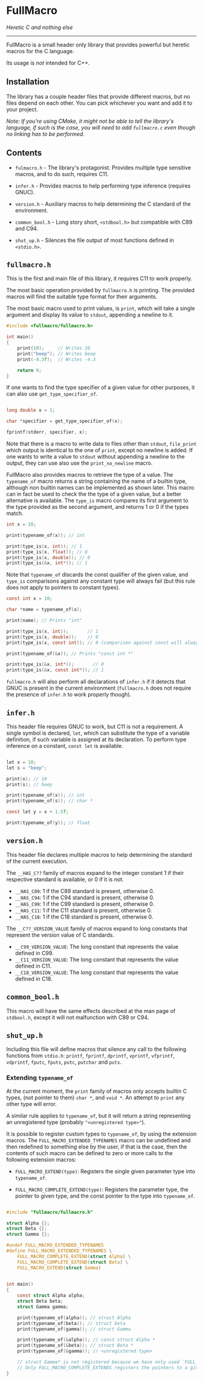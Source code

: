 

# FullMacro

*Heretic C and nothing else*


---

FullMacro is a small header only library that provides powerful but heretic macros for the C language.

Its usage is _not_ intended for C++.

## Installation

The library has a couple header files that provide different macros, but no files depend on each other.
You can pick whichever you want and add it to your project.

*Note: If you're using CMake, it might not be able to tell the library's language, if such is the case,
you will need to add `fullmacro.c` even though no linking has to be performed.* 

## Contents

- `fulmacro.h` - The library's protagonist. Provides multiple type sensitive macros, and to do such, requires C11.

- `infer.h` - Provides macros to help performing type inference (requires GNUC).

- `version.h` - Auxiliary macros to help determining the C standard of the environment.

- `common_bool.h` - Long story short, `<stdbool.h>` but compatible with C89 and C94.

- `shut_up.h` - Silences the file output of most functions defined in `<stdio.h>`.

## `fullmacro.h`

This is the first and main file of this library, it requires C11 to work properly.
 
The most basic operation provided by `fullmacro.h` is printing.
The provided macros will find the suitable type format for their arguments.
 
The most basic macro used to print values, is `print`, which will take a single argument and display its value to 
`stdout`, appending a newline to it.

```c
#include <fullmacro/fullmacro.h>

int main()
{
    print(10);     // Writes 10
    print("beep"); // Writes beep
    print(-4.3f);  // Writes -4.3

    return 0;    
}
```

If one wants to find the type specifier of a given value for other purposes, it can also use `get_type_specifier_of`.

```c

long double x = 1;

char *specifier = get_type_specifier_of(x);

fprintf(stderr, specifier, x);

```

Note that there is a macro to write data to files other than `stdout`, `file_print` which output is identical
to the one of `print`, except no newline is added.
If one wants to write a value to `stdout` without appending a newline to the output, they can use also use
the `print_no_newline` macro.

FullMacro also provides macros to retrieve the type of a value.
The `typename_of` macro returns a string containing the name of a builtin type, although non builtin names can be
implemented as shown later.
This macro can in fact be used to check the the type of a given value, but a better alternative is available.
The `type_is` macro compares its first argument to the type provided as the second argument,
and returns 1 or 0 if the types match.

```c
int x = 10;

print(typename_of(x)); // int

print(type_is(x, int)); // 1
print(type_is(x, float)); // 0
print(type_is(x, double)); // 0
print(type_is(&x, int*)); // 1
```
 
Note that `typename_of` discards the const qualifier of the given value, and `type_is` comparisons against any constant
type will always fail (but this rule does not apply to pointers to constant types).
 
```c
const int x = 10;

char *name = typename_of(x);

print(name); // Prints "int"

print(type_is(x, int));       // 1
print(type_is(x, double));    // 0
print(type_is(x, const int)); // 0 (comparison against const will always fail)

print(typename_of(&x)); // Prints "const int *"

print(type_is(&x, int*));       // 0
print(type_is(&x, const int*)); // 1

```

`fullmacro.h` will also perform all declarations of `infer.h` if it detects that GNUC is present in the current
 environment (`fullmacro.h` does not require the presence of `infer.h` to work properly though). 

## `infer.h`

This header file requires GNUC to work, but C11 is not a requirement.
A single symbol is declared, `let`, which can substitute the type of a variable definition, if such variable is
assigned at its declaration. To perform type inference on a constant, `const let` is available.
 
```c

let x = 10;
let s = "beep";

print(x); // 10
print(s); // beep

print(typename_of(x)); // int
print(typename_of(s)); // char *

const let y = x + 1.5f;

print(typename_of(y)); // float

```

## `version.h`

This header file declares multiple macros to help determining the standard of the current execution.

The `__HAS_C??` family of macros expand to the integer constant 1 if their respective standard is available, or 0 if it
is not.

- `__HAS_C89`: 1 if the C89 standard is present, otherwise 0.
- `__HAS_C94`: 1 if the C94 standard is present, otherwise 0.
- `__HAS_C99`: 1 if the C99 standard is present, otherwise 0.
- `__HAS_C11`: 1 if the C11 standard is present, otherwise 0.
- `__HAS_C18`: 1 if the C18 standard is present, otherwise 0.

The `__C??_VERSION_VALUE` family of macros expand to long constants that represent the version value of C standards.

- `__C99_VERSION_VALUE`: The long constant that represents the value defined in C99.
- `__C11_VERSION_VALUE`: The long constant that represents the value defined in C11.
- `__C18_VERSION_VALUE`: The long constant that represents the value defined in C18.


## `common_bool.h`

This macro will have the same effects described at the man page of `stdbool.h`, except it will not malfunction with C89
or C94.

## `shut_up.h`

Including this file will define macros that silence any call to the following functions from `stdio.h`:
`printf`, `fprintf`, `dprintf`, `vprintf`, `vfprintf`, `vdprintf`, `fputc`, `fputs`, `putc`, `putchar` and `puts`.


###  Extending `typename_of`

At the current moment, the `print` family of macros only accepts builtin C types, (not pointer to them) `char *`, and
`void *`. An attempt to `print` any other type will error.

A similar rule applies to `typename_of`, but it will return a string representing an unregistered type
 (probably `"<unregistered type>"`).
 
 It is possible to register custom types to `typename_of`, by using the extension macros.
 The `FULL_MACRO_EXTENDED_TYPENAMES` macro can be undefined and then redefined to something else by the user, if
that is the case, then the contents of such macro can be defined to zero or more calls to the following extension
macros:

- `FULL_MACRO_EXTEND(type)`: Registers the single given parameter type into `typename_of`.

- `FULL_MACRO_COMPLETE_EXTEND(type)`: Registers the parameter type, the pointer to given type, and the const pointer to
 the type into `typename_of`.

```c

#include "fullmacro/fullmacro.h"

struct Alpha {};
struct Beta {};
struct Gamma {};

#undef FULL_MACRO_EXTENDED_TYPENAMES
#define FULL_MACRO_EXTENDED_TYPENAMES \
    FULL_MACRO_COMPLETE_EXTEND(struct Alpha) \
    FULL_MACRO_COMPLETE_EXTEND(struct Beta) \
    FULL_MACRO_EXTEND(struct Gamma)
    

int main()
{
    const struct Alpha alpha;
    struct Beta beta;
    struct Gamma gamma;

    print(typename_of(alpha)); // struct Alpha
    print(typename_of(beta)); // struct beta
    print(typename_of(gamma)); // struct Gamma

    print(typename_of(&alpha)); // const struct Alpha *
    print(typename_of(&beta)); // struct Beta *
    print(typename_of(&gamma)); // <unregistered type>

    // struct Gamma* is not registered because we have only used `FULL_MACRO_EXTEND` on it.
    // Only FULL_MACRO_COMPLETE_EXTENDS registers the pointers to a given type.
}
```
